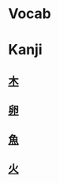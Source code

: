 # Vocab 
# Kanji
## [木](../../Kanji/kanji-dict/木.md)

## [卵](../../Vocabulary/卵.md)

## [魚](../../Vocabulary/魚.md)

## [火](../../Vocabulary/火.md)